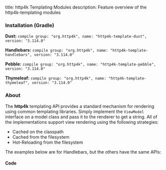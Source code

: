 title: http4k Templating Modules
description: Feature overview of the http4k-templating modules

### Installation (Gradle)
**Dust:** ```compile group: "org.http4k", name: "http4k-template-dust", version: "3.114.0"```

**Handlebars:** ```compile group: "org.http4k", name: "http4k-template-handlebars", version: "3.114.0"```

**Pebble:** ```compile group: "org.http4k", name: "http4k-template-pebble", version: "3.114.0"```

**Thymeleaf:** ```compile group: "org.http4k", name: "http4k-template-thymeleaf", version: "3.114.0"```

### About
The **http4k** templating API provides a standard mechanism for rendering using common templating libraries. Simply implement the `ViewModel` interface on a model class and pass it to the renderer to get a string. All of the implementations support view rendering using the following strategies:

* Cached on the classpath
* Cached from the filesystem
* Hot-Reloading from the filesystem

The examples below are for Handlebars, but the others have the same APIs:

#### Code  [<img class="octocat"/>](https://github.com/http4k/http4k/blob/master/src/docs/guide/modules/templating/example.kt)

 <script src="https://gist-it.appspot.com/https://github.com/http4k/http4k/blob/master/src/docs/guide/modules/templating/example.kt"></script>
